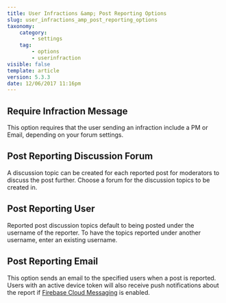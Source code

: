 ```yaml
---
title: User Infractions &amp; Post Reporting Options
slug: user_infractions_amp_post_reporting_options
taxonomy:
    category:
        - settings
    tag:
        - options
        - userinfraction
visible: false
template: article
version: 5.3.3
date: 12/06/2017 11:16pm
---
```


## Require Infraction Message
This option requires that the user sending an infraction include a PM or Email, depending on your forum settings.

## Post Reporting Discussion Forum
A discussion topic can be created for each reported post for moderators to discuss the post further.  Choose a forum for the discussion topics to be created in.

## Post Reporting User
Reported post discussion topics default to being posted under the username of the reporter. To have the topics reported under another username, enter an existing username.

## Post Reporting Email
This option sends an email to the specified users when a post is reported. <br />
Users with an active device token will also receive push notifications about the report if <a href="admincp/options.php?do=options&amp;dogroup=api">Firebase Cloud Messaging</a> is enabled.



